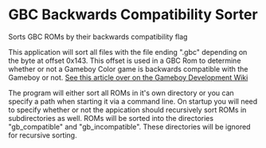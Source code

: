 # GBC Backwards Compatibility Sorter
 Sorts GBC ROMs by their backwards compatibility flag

This application will sort all files with the file ending ".gbc" depending on the byte at offset 0x143.
This offset is used in a GBC Rom to determine whether or not a Gameboy Color game is backwards compatible with the Gameboy or not. [See this article over on the Gameboy Development Wiki](https://gbdev.gg8.se/wiki/articles/The_Cartridge_Header#0143_-_CGB_Flag)

The program will either sort all ROMs in it's own directory or you can specify a path when starting it via a command line.
On startup you will need to specify whether or not the appication should recursively sort ROMs in subdirectories as well.
ROMs will be sorted into the directories "gb_compatible" and "gb_incompatible". These directories will be ignored for recursive sorting.
